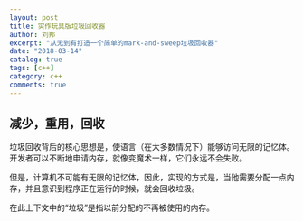 ```yaml
---
layout: post
title: 实作玩具版垃圾回收器
author: 刘邦
excerpt: "从无到有打造一个简单的mark-and-sweep垃圾回收器"
date: "2018-03-14"
catalog: true
tags: [c++]
category: c++
comments: true
---
```


## 减少，重用，回收

垃圾回收背后的核心思想是，使语言（在大多数情况下）能够访问无限的记忆体。开发者可以不断地申请内存，就像变魔术一样，它们永远不会失败。

但是，计算机不可能有无限的记忆体，因此，实现的方式是，当他需要分配一点内存，并且意识到程序正在运行的时候，就会回收垃圾。

在此上下文中的“垃圾”是指以前分配的不再被使用的内存。

